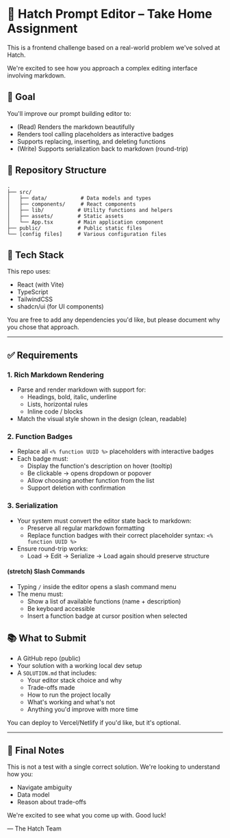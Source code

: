 # 🧠 Hatch Prompt Editor – Take Home Assignment

This is a frontend challenge based on a real-world problem we've solved at Hatch.

We're excited to see how you approach a complex editing interface involving markdown.

## 🧭 Goal

You'll improve our prompt building editor to:

- (Read) Renders the markdown beautifully
- Renders tool calling placeholders as interactive badges
- Supports replacing, inserting, and deleting functions
- (Write) Supports serialization back to markdown (round-trip)

## 📁 Repository Structure

```
.
├── src/
│   ├── data/           # Data models and types
│   ├── components/     # React components
│   ├── lib/           # Utility functions and helpers
│   ├── assets/        # Static assets
│   └── App.tsx        # Main application component
├── public/            # Public static files
└── [config files]     # Various configuration files
```

## 🧱 Tech Stack

This repo uses:

- React (with Vite)
- TypeScript
- TailwindCSS
- shadcn/ui (for UI components)

You are free to add any dependencies you'd like, but please document why you chose that approach.

---

## ✅ Requirements

### 1. Rich Markdown Rendering

- Parse and render markdown with support for:
  - Headings, bold, italic, underline
  - Lists, horizontal rules
  - Inline code / blocks
- Match the visual style shown in the design (clean, readable)

### 2. Function Badges

- Replace all `<% function UUID %>` placeholders with interactive badges
- Each badge must:
  - Display the function's description on hover (tooltip)
  - Be clickable → opens dropdown or popover
  - Allow choosing another function from the list
  - Support deletion with confirmation

### 3. Serialization

- Your system must convert the editor state back to markdown:
  - Preserve all regular markdown formatting
  - Replace function badges with their correct placeholder syntax: `<% function UUID %>`
- Ensure round-trip works:
  - Load → Edit → Serialize → Load again should preserve structure

#### (stretch) Slash Commands

- Typing `/` inside the editor opens a slash command menu
- The menu must:
  - Show a list of available functions (name + description)
  - Be keyboard accessible
  - Insert a function badge at cursor position when selected

## 📚 What to Submit

- A GitHub repo (public)
- Your solution with a working local dev setup
- A `SOLUTION.md` that includes:
  - Your editor stack choice and why
  - Trade-offs made
  - How to run the project locally
  - What's working and what's not
  - Anything you'd improve with more time

You can deploy to Vercel/Netlify if you'd like, but it's optional.

---

## 🤝 Final Notes

This is not a test with a single correct solution.
We're looking to understand how you:

- Navigate ambiguity
- Data model
- Reason about trade-offs

We're excited to see what you come up with. Good luck!

— The Hatch Team
